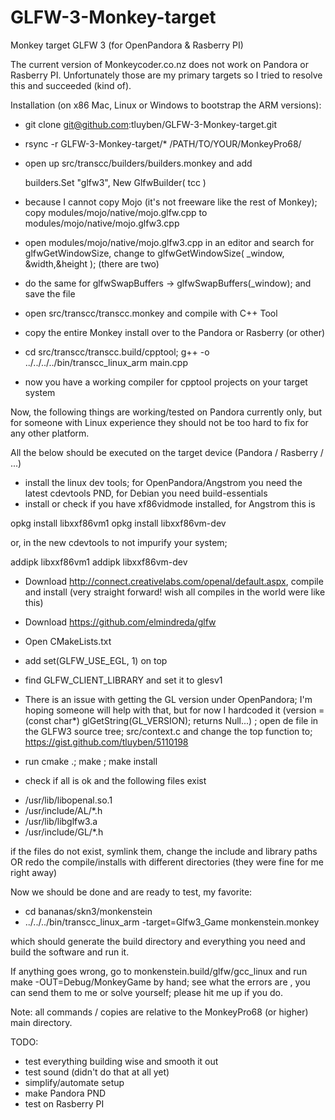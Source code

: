 GLFW-3-Monkey-target
====================

Monkey target GLFW 3 (for OpenPandora & Rasberry PI)



The current version of Monkeycoder.co.nz does not work on Pandora or Rasberry PI. Unfortunately those are 
my primary targets so I tried to resolve this and succeeded (kind of). 

Installation (on x86 Mac, Linux or Windows to bootstrap the ARM versions): 

- git clone git@github.com:tluyben/GLFW-3-Monkey-target.git
- rsync -r GLFW-3-Monkey-target/* /PATH/TO/YOUR/MonkeyPro68/
- open up src/transcc/builders/builders.monkey and add

	builders.Set "glfw3", New GlfwBuilder( tcc )
- because I cannot copy Mojo (it's not freeware like the rest of Monkey); copy modules/mojo/native/mojo.glfw.cpp to
modules/mojo/native/mojo.glfw3.cpp 
- open modules/mojo/native/mojo.glfw3.cpp in an editor and search for glfwGetWindowSize, change to glfwGetWindowSize( _window, &width,&height ); (there are two) 
- do the same for glfwSwapBuffers -> glfwSwapBuffers(_window); and save the file
- open src/transcc/transcc.monkey and compile with C++ Tool
- copy the entire Monkey install over to the Pandora or Rasberry (or other) 
- cd src/transcc/transcc.build/cpptool; g++ -o ../../../../bin/transcc_linux_arm main.cpp 
- now you have a working compiler for cpptool projects on your target system 

Now, the following things are working/tested on Pandora currently only, but for someone with 
Linux experience they should not be too hard to fix for any other platform. 

All the below should be executed on the target device (Pandora / Rasberry / ...)

- install the linux dev tools; for OpenPandora/Angstrom you need the latest cdevtools PND, for 
Debian you need build-essentials 
- install or check if you have xf86vidmode installed, for Angstrom this is 

opkg install libxxf86vm1
opkg install libxxf86vm-dev

or, in the new cdevtools to not impurify your system; 

addipk libxxf86vm1
addipk libxxf86vm-dev

- Download http://connect.creativelabs.com/openal/default.aspx, compile and install (very 
straight forward! wish all compiles in the world were like this)

- Download https://github.com/elmindreda/glfw 
- Open CMakeLists.txt
- add set(GLFW_USE_EGL, 1) on top 
- find GLFW_CLIENT_LIBRARY and set it to glesv1 

- There is an issue with getting the GL version under OpenPandora; I'm hoping someone will help with that, but for now
I hardcoded it (version = (const char*) glGetString(GL_VERSION); returns Null...) ; open de file in the GLFW3 source tree;
src/context.c and change the top function to; https://gist.github.com/tluyben/5110198

- run cmake .; make ; make install 



- check if all is ok and the following files exist

* /usr/lib/libopenal.so.1 
* /usr/include/AL/*.h
* /usr/lib/libglfw3.a
* /usr/include/GL/*.h

if the files do not exist, symlink them, change the include and library paths OR redo the compile/installs with different directories (they 
were fine for me right away) 

Now we should be done and are ready to test, my favorite: 

- cd bananas/skn3/monkenstein
- ../../../bin/transcc_linux_arm -target=Glfw3_Game monkenstein.monkey

which should generate the build directory and everything you need and build the software and run it. 

If anything goes wrong, go to monkenstein.build/glfw/gcc_linux and run make -OUT=Debug/MonkeyGame by hand; see what 
the errors are , you can send them to me or solve yourself; please hit me up if you do. 

Note: all commands / copies are relative to the MonkeyPro68 (or higher) main directory.

TODO: 

- test everything building wise and smooth it out
- test sound (didn't do that at all yet) 
- simplify/automate setup
- make Pandora PND 
- test on Rasberry PI 

